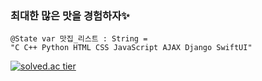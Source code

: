 ### 최대한 많은 맛을 경험하자✨
```
@State var 맛집_리스트 : String =
"C C++ Python HTML CSS JavaScript AJAX Django SwiftUI"
```
[![solved.ac tier](http://mazassumnida.wtf/api/generate_badge?boj=senitf)](https://solved.ac/senitf)
